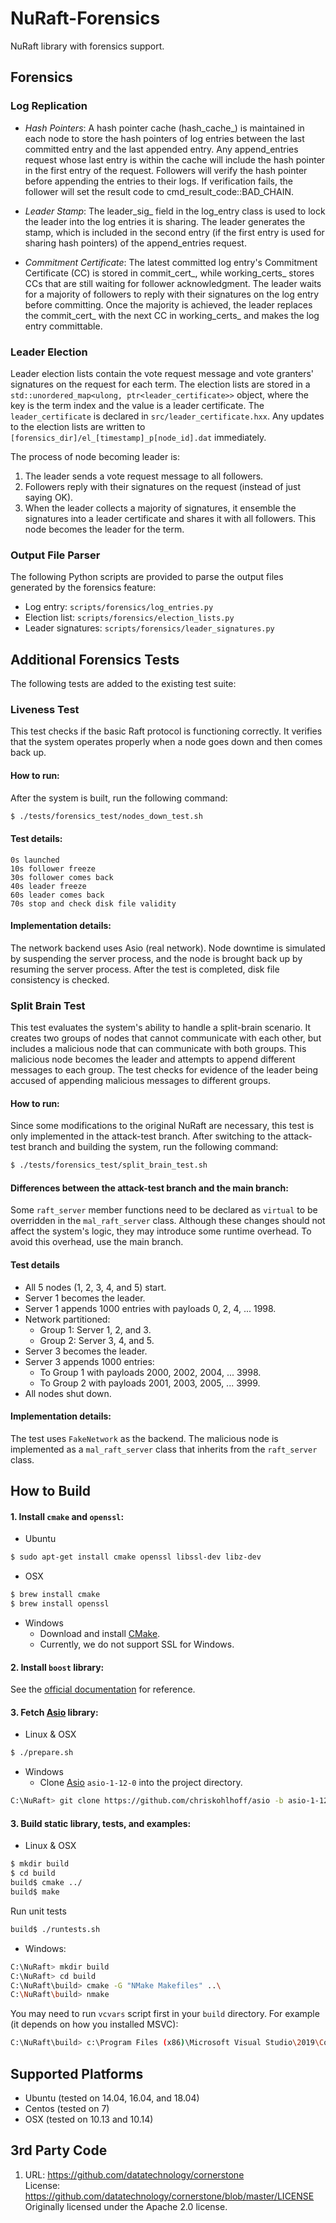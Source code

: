 
NuRaft-Forensics
======

NuRaft library with forensics support.

Forensics
---------
### Log Replication

- *Hash Pointers*: A hash pointer cache (hash_cache_) is maintained in each node to store the hash pointers of log entries between the last committed entry and the last appended entry. Any append_entries request whose last entry is within the cache will include the hash pointer in the first entry of the request. Followers will verify the hash pointer before appending the entries to their logs. If verification fails, the follower will set the result code to cmd_result_code::BAD_CHAIN.

- *Leader Stamp*: The leader_sig_ field in the log_entry class is used to lock the leader into the log entries it is sharing. The leader generates the stamp, which is included in the second entry (if the first entry is used for sharing hash pointers) of the append_entries request.

- *Commitment Certificate*: The latest committed log entry's Commitment Certificate (CC) is stored in commit_cert_, while working_certs_ stores CCs that are still waiting for follower acknowledgment. The leader waits for a majority of followers to reply with their signatures on the log entry before committing. Once the majority is achieved, the leader replaces the commit_cert_ with the next CC in working_certs_ and makes the log entry committable.


### Leader Election

Leader election lists contain the vote request message and vote granters' signatures on the request for each term. The election lists are stored in a `std::unordered_map<ulong, ptr<leader_certificate>>` object, where the key is the term index and the value is a leader certificate. The `leader_certificate` is declared in `src/leader_certificate.hxx`. Any updates to the election lists are written to `[forensics_dir]/el_[timestamp]_p[node_id].dat` immediately.

The process of node becoming leader is:

1. The leader sends a vote request message to all followers.
2. Followers reply with their signatures on the request (instead of just saying OK).
3. When the leader collects a majority of signatures, it ensemble the signatures into a leader certificate and shares it with all followers. This node becomes the leader for the term.


### Output File Parser

The following Python scripts are provided to parse the output files generated by the forensics feature:

- Log entry: `scripts/forensics/log_entries.py`
- Election list: `scripts/forensics/election_lists.py`
- Leader signatures: `scripts/forensics/leader_signatures.py`

Additional Forensics Tests
-------------------------
The following tests are added to the existing test suite:

### Liveness Test

This test checks if the basic Raft protocol is functioning correctly. It verifies that the system operates properly when a node goes down and then comes back up.

#### How to run:

After the system is built, run the following command:

```sh
$ ./tests/forensics_test/nodes_down_test.sh
```

#### Test details:

```
0s launched
10s follower freeze
30s follower comes back
40s leader freeze
60s leader comes back
70s stop and check disk file validity 
```

#### Implementation details:

The network backend uses Asio (real network). Node downtime is simulated by suspending the server process, and the node is brought back up by resuming the server process. After the test is completed, disk file consistency is checked.

### Split Brain Test

This test evaluates the system's ability to handle a split-brain scenario. It creates two groups of nodes that cannot communicate with each other, but includes a malicious node that can communicate with both groups. This malicious node becomes the leader and attempts to append different messages to each group. The test checks for evidence of the leader being accused of appending malicious messages to different groups.

#### How to run:

Since some modifications to the original NuRaft are necessary, this test is only implemented in the attack-test branch. After switching to the attack-test branch and building the system, run the following command:

```sh
$ ./tests/forensics_test/split_brain_test.sh
```

#### Differences between the attack-test branch and the main branch:

Some `raft_server` member functions need to be declared as `virtual` to be overridden in the `mal_raft_server` class. Although these changes should not affect the system's logic, they may introduce some runtime overhead. To avoid this overhead, use the main branch.

#### Test details

- All 5 nodes (1, 2, 3, 4, and 5) start.
- Server 1 becomes the leader.
- Server 1 appends 1000 entries with payloads 0, 2, 4, ... 1998.
- Network partitioned:
  - Group 1: Server 1, 2, and 3.
  - Group 2: Server 3, 4, and 5.
- Server 3 becomes the leader.
- Server 3 appends 1000 entries:
  - To Group 1 with payloads 2000, 2002, 2004, ... 3998.
  - To Group 2 with payloads 2001, 2003, 2005, ... 3999.
- All nodes shut down.


#### Implementation details:

The test uses `FakeNetwork` as the backend. The malicious node is implemented as a `mal_raft_server` class that inherits from the `raft_server` class.

How to Build
------------
#### 1. Install `cmake` and `openssl`: ####

* Ubuntu
```sh
$ sudo apt-get install cmake openssl libssl-dev libz-dev
```

* OSX
```sh
$ brew install cmake
$ brew install openssl
```
* Windows
    * Download and install [CMake](https://cmake.org/download/).
    * Currently, we do not support SSL for Windows.


#### 2. Install `boost` library: ####

See the [official documentation](https://www.boost.org/doc/libs/1_80_0/more/getting_started/index.html) for reference. 

#### 3. Fetch [Asio](https://github.com/chriskohlhoff/asio) library: ####

* Linux & OSX
```sh
$ ./prepare.sh
```
* Windows
    * Clone [Asio](https://github.com/chriskohlhoff/asio) `asio-1-12-0`
      into the project directory.
```sh
C:\NuRaft> git clone https://github.com/chriskohlhoff/asio -b asio-1-12-0
```

#### 3. Build static library, tests, and examples: ####

* Linux & OSX
```sh
$ mkdir build
$ cd build
build$ cmake ../
build$ make
```

Run unit tests
```sh
build$ ./runtests.sh
```

* Windows:
```sh
C:\NuRaft> mkdir build
C:\NuRaft> cd build
C:\NuRaft\build> cmake -G "NMake Makefiles" ..\
C:\NuRaft\build> nmake
```

You may need to run `vcvars` script first in your `build` directory. For example (it depends on how you installed MSVC):
```sh
C:\NuRaft\build> c:\Program Files (x86)\Microsoft Visual Studio\2019\Community\VC\Auxiliary\Build\vcvars64.bat
```

Supported Platforms
-------------------
* Ubuntu (tested on 14.04, 16.04, and 18.04)
* Centos (tested on 7)
* OSX (tested on 10.13 and 10.14)

3rd Party Code
--------------
1. URL: https://github.com/datatechnology/cornerstone<br>
License: https://github.com/datatechnology/cornerstone/blob/master/LICENSE<br>
Originally licensed under the Apache 2.0 license.

